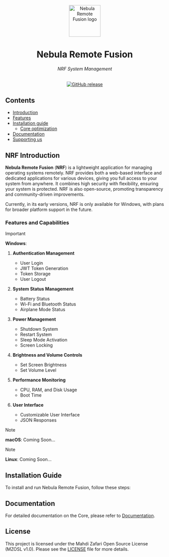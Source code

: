 <p align="center">
  <img width="100" height="100" alt="Nebula Remote Fusion logo" src="nebula-RF-logo.ico">
</p>

<h1 align="center">Nebula Remote Fusion</h1>
<h6 align="center">NRF System Management</h6>

<p align="center">
  <a href="https://github.com/Mahdi-Zafari/Nebula-Remote-Fusion/releases">
    <img src="https://img.shields.io/github/v/release/Mahdi-Zafari/Nebula-Remote-Fusion?label=Version" alt="GitHub release">
  </a>
</p>

## Contents
- [Introduction](#nrf-introduction)<br>
- [Features](#features-and-capabilities)<br>
- [Installation guide](#installation-guide)<br>
  - [Core optimization](#server-optimization)<br>
- [Documentation](#documentation)<br>
- [Supporting us](#supporting-us-hearts)<br>

## NRF Introduction
**Nebula Remote Fusion** (**NRF**) is a lightweight application for managing operating systems remotely. NRF provides both a web-based interface and dedicated applications for various devices, giving you full access to your system from anywhere. It combines high security with flexibility, ensuring your system is protected. NRF is also open-source, promoting transparency and community-driven improvements.

Currently, in its early versions, NRF is only available for Windows, with plans for broader platform support in the future.

### Features and Capabilities

> [!IMPORTANT]
> **Windows**: 
> 
> 1. **Authentication Management**
>    - User Login
>    - JWT Token Generation
>    - Token Storage
>    - User Logout
> 
> 2. **System Status Management**
>    - Battery Status
>    - Wi-Fi and Bluetooth Status
>    - Airplane Mode Status
> 
> 3. **Power Management**
>    - Shutdown System
>    - Restart System
>    - Sleep Mode Activation
>    - Screen Locking
> 
> 4. **Brightness and Volume Controls**
>    - Set Screen Brightness
>    - Set Volume Level
> 
> 5. **Performance Monitoring**
>    - CPU, RAM, and Disk Usage
>    - Boot Time
> 
> 6. **User Interface**
>    - Customizable User Interface
>    - JSON Responses

> [!NOTE]
> **macOS**: Coming Soon...

> [!NOTE]
> **Linux**: Coming Soon...

## Installation Guide
To install and run Nebula Remote Fusion, follow these steps:

## Documentation
For detailed documentation on the Core, please refer to [Documentation](Documentation/README.md).

## License
This project is licensed under the Mahdi Zafari Open Source License (MZOSL v1.0). Please see the [LICENSE](./LICENSE) file for more details.
